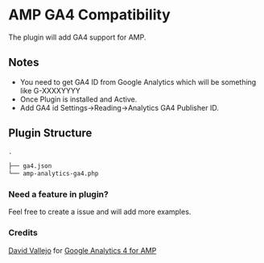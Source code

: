 # AMP GA4 Compatibility

The plugin will add GA4 support for AMP.

## Notes

- You need to get GA4 ID from Google Analytics which will be something like G-XXXXYYYY
- Once Plugin is installed and Active.
- Add GA4 id Settings->Reading->Analytics GA4 Publisher ID.

## Plugin Structure

```markdown
.

├── ga4.json
└── amp-analytics-ga4.php
```
### Need a feature in plugin?
Feel free to create a issue and will add more examples.

### Credits
[David Vallejo](https://github.com/thyngster) for [Google Analytics 4 for AMP](https://github.com/analytics-debugger/google-analytics-4-for-amp)